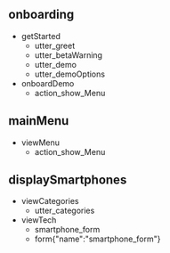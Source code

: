 ## onboarding
* getStarted
    - utter_greet
    - utter_betaWarning
    - utter_demo
    - utter_demoOptions
* onboardDemo
    - action_show_Menu    

## mainMenu
* viewMenu
    - action_show_Menu

## displaySmartphones
* viewCategories
    - utter_categories
* viewTech
    - smartphone_form
    - form{"name":"smartphone_form"}
